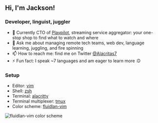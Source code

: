 ## Hi, I'm Jackson!

### Developer, linguist, juggler

- 🔭 Currently CTO of [Playpilot](https://www.playpilot.com/), streaming service aggregator: your one-stop shop to find what to watch and where
- 💬 Ask me about managing remote tech teams, web dev, language learning, juggling, and fire spinning
- 📫 How to reach me: find me on Twitter [@Alacritas7](https://twitter.com/Alacritas7/)
- ⚡ Fun fact: I speak ~7 languages and am eager to learn more :D

### Setup
- Editor: [vim](https://www.youtube.com/watch?v=Iid1Ms14Om4)
- Shell: [zsh](https://www.howtogeek.com/362409/what-is-zsh-and-why-should-you-use-it-instead-of-bash/)
- Terminal: [alacritty](https://github.com/alacritty/alacritty)
- Terminal multiplexer: [tmux](https://www.bugsnag.com/blog/benefits-of-using-tmux)
- Color scheme: [fluidlan-vim](https://github.com/jhwheeler/fluidlan-vim)

![fluidlan-vim color scheme](https://user-images.githubusercontent.com/23257850/88414702-db760e80-ce0f-11ea-9ae4-29f221612e77.png)
